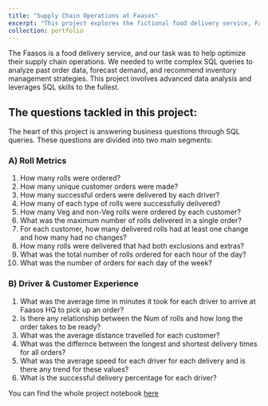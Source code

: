 ```yaml
---
title: "Supply Chain Operations at Faasos"
excerpt: "This project explores the fictional food delivery service, Faasos, using a SQLite database. It covers three main areas: database setup and data insertion, answering a wide range of business questions, including roll metrics and driver/customer experience. The project showcases the ability to clean and analyze data, create SQL queries, and derive valuable insights.<br/><img src='/images/Premium Vector _ Food delivery.jpeg' width='400px' style='display: block; margin: 0 auto;'>"
collection: portfolio
---
```


The Faasos is a food delivery service, and our task was to help optimize their supply chain operations. We needed to write complex SQL queries to analyze past order data, forecast demand, and recommend inventory management strategies. This project involves advanced data analysis and leverages SQL skills to the fullest.


## The questions tackled in this project:
The heart of this project is answering business questions through SQL queries. These questions are divided into two main segments:

### A) Roll Metrics
1. How many rolls were ordered?
2. How many unique customer orders were made?
3. How many successful orders were delivered by each driver?
4. How many of each type of rolls were successfully delivered?
5. How many Veg and non-Veg rolls were ordered by each customer?
6. What was the maximum number of rolls delivered in a single order?
7. For each customer, how many delivered rolls had at least one change and how many had no changes?
8. How many rolls were delivered that had both exclusions and extras?
9. What was the total number of rolls ordered for each hour of the day?
10. What was the number of orders for each day of the week?
    
### B) Driver & Customer Experience
1. What was the average time in minutes it took for each driver to arrive at Faasos HQ to pick up an order?
2. Is there any relationship between the Num of rolls and how long the order takes to be ready?
3. What was the average distance travelled for each customer?
4. What was the differnce between the longest and shortest delivery times for all orders?
5. What was the average speed for each driver for each delivery and is there  any trend for these values?
6. What is the successful delivery percentage for each driver?

You can find the whole project notebook [here](https://github.com/AssemSalama/SQL-Data-Anaysis-Projects/blob/master/Faasos/Faasos_SQL_Project.ipynb)


